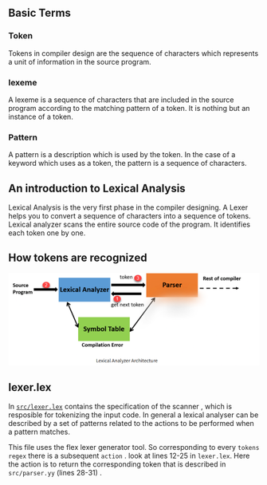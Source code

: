 ## Basic Terms 

### Token 
Tokens in compiler design are the sequence of characters which represents a unit of information in the source program.

### lexeme
A lexeme is a sequence of characters that are included in the source program according to the matching pattern of a token. 
It is nothing but an instance of a token.

### Pattern 
A pattern is a description which is used by the token. 
In the case of a keyword which uses as a token, the pattern is a sequence of characters.

## An introduction to Lexical Analysis 
Lexical Analysis is the very first phase in the compiler designing.
A Lexer helps you to convert a sequence of characters into a sequence of tokens. 
Lexical analyzer scans the entire source code of the program. It identifies each token one by one.

## How tokens are recognized
![lexer](images/lexical_analyzer.png)

## lexer.lex
In [`src/lexer.lex`](../src/lexer.lex) contains the specification of the scanner , which is resposible for tokenizing the input code. 
In general a lexical analyser can be described by a set of patterns related to the actions to be performed when a pattern matches.

This file uses the flex lexer generator tool. So corresponding to every `tokens regex` there is a subsequent `action` . 
look at lines 12-25 in `lexer.lex`.
Here the action is to return the corresponding token that is described in  `src/parser.yy` (lines 28-31) . 
